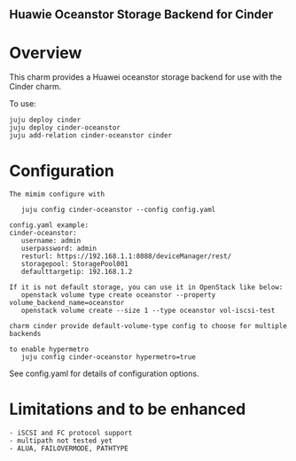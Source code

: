 Huawie Oceanstor Storage Backend for Cinder
-------------------------------

Overview
========

This charm provides a Huawei oceanstor storage backend for use with the Cinder
charm.

To use:

    juju deploy cinder
    juju deploy cinder-oceanstor 
    juju add-relation cinder-oceanstor cinder

Configuration
=============
    The mimim configure with 

       juju config cinder-oceanstor --config config.yaml

    config.yaml example:
    cinder-oceanstor:
       username: admin  
       userpassword: admin 
       resturl: https://192.168.1.1:8088/deviceManager/rest/
       storagepool: StoragePool001 
       defaulttargetip: 192.168.1.2
      
    If it is not default storage, you can use it in OpenStack like below:
       openstack volume type create oceanstor --property volume_backend_name=oceanstor
       openstack volume create --size 1 --type oceanstor vol-iscsi-test
       
    charm cinder provide default-volume-type config to choose for multiple backends 

    to enable hypermetro
       juju config cinder-oceanstor hypermetro=true

See config.yaml for details of configuration options.

Limitations and to be enhanced 
=============
    - iSCSI and FC protocol support
    - multipath not tested yet
    - ALUA, FAILOVERMODE, PATHTYPE 
